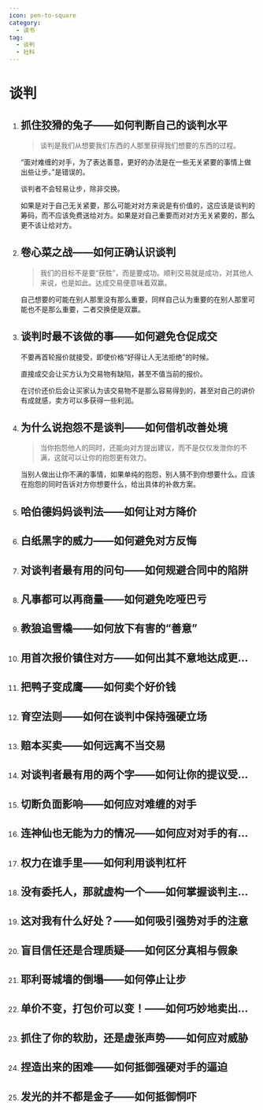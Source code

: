 ```yaml
---
icon: pen-to-square
category:
  - 读书
tag:
  - 谈判
  - 社科
---
```


# 谈判

1. ## 抓住狡猾的兔子——如何判断自己的谈判水平

   > 谈判是我们从想要我们东西的人那里获得我们想要的东西的过程。

   “面对难缠的对手，为了表达善意，更好的办法是在一些无关紧要的事情上做出些让步。”是错误的。

   谈判者不会轻易让步，除非交换。

   如果是对于自己无关紧要，那么可能对对方来说是有价值的，这应该是谈判的筹码，而不应该免费送给对方。如果是对自己重要而对对方无关紧要的，那么更不该让给对方。

2. ## 卷心菜之战——如何正确认识谈判

   > 我们的目标不是要“获胜”，而是要成功。顺利交易就是成功，对其他人来说，也是如此。达成交易便意味着双赢。

   自己想要的可能在别人那里没有那么重要，同样自己认为重要的在别人那里可能也不是那么重要，二者交换便是双赢。

3. ## 谈判时最不该做的事——如何避免仓促成交

   不要再首轮报价就接受，即使价格“好得让人无法拒绝”的时候。

   直接成交会让买方认为交易物有缺陷，甚至不值当前的报价。

   在讨价还价后会让买家认为该交易物不是那么容易得到的，甚至对自己的讲价有成就感，卖方可以多获得一些利润。

4. ## 为什么说抱怨不是谈判——如何借机改善处境

   > 当你抱怨他人的同时，还能向对方提出建议，而不是仅仅发泄你的不满，这就可以让你的抱怨更有效力。

   当别人做出让你不满的事情，如果单纯的抱怨，别人猜不到你想要什么。应该在抱怨的同时告诉对方你想要什么，给出具体的补救方案。

5. ## 哈伯德妈妈谈判法——如何让对方降价

6. ## 白纸黑字的威力——如何避免对方反悔

7. ## 对谈判者最有用的问句——如何规避合同中的陷阱

8. ## 凡事都可以再商量——如何避免吃哑巴亏

9. ## 教狼追雪橇——如何放下有害的“善意”

10. ## 用首次报价镇住对方——如何出其不意地达成更...

11. ## 把鸭子变成鹰——如何卖个好价钱

12. ## 育空法则——如何在谈判中保持强硬立场

13. ## 赔本买卖——如何远离不当交易

14. ## 对谈判者最有用的两个字——如何让你的提议受...

15. ## 切断负面影响——如何应对难缠的对手

16. ## 连神仙也无能为力的情况——如何应对对手的有...

17. ## 权力在谁手里——如何利用谈判杠杆

18. ## 没有委托人，那就虚构一个——如何掌握谈判主...

19. ## 这对我有什么好处？——如何吸引强势对手的注意

20. ## 盲目信任还是合理质疑——如何区分真相与假象

21. ## 耶利哥城墙的倒塌——如何停止让步

22. ## 单价不变，打包价可以变！——如何巧妙地卖出...

23. ## 抓住了你的软肋，还是虚张声势——如何应对威胁

24. ## 捏造出来的困难——如何抵御强硬对手的逼迫

25. ## 发光的并不都是金子——如何抵御恫吓
